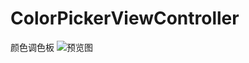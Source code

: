 # ColorPickerViewController
颜色调色板
![预览图](https://github.com/zk495488190ok/ColorPickerViewController/blob/master/DvioomColorPicker/Untitled.gif)
